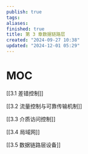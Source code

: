 ```yaml
---
publish: true
tags: 
aliases: 
finished: true
title: 第 3 章数据链路层
created: "2024-09-27 10:38"
updated: "2024-12-01 05:29"
---
```

# MOC

[[3.1 差错控制]]

[[3.2 流量控制与可靠传输机制]]

[[3.3 介质访问控制]]

[[3.4 局域网]]

[[3.5 数据链路层设备]]